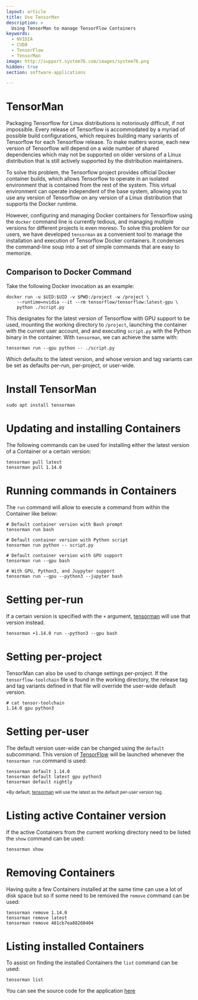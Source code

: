 ```yaml
---
layout: article
title: Use TensorMan
description: >
  Using TensorMan to manage TensorFlow Containers
keywords:
  - NVIDIA
  - CUDA
  - TensorFlow
  - TensorMan
image: http://support.system76.com/images/system76.png
hidden: true
section: software-applications

---
```


# TensorMan

Packaging Tensorflow for Linux distributions is notoriously difficult, if not impossible. Every release of Tensorflow is accommodated by a myriad of possible build configurations, which requires building many variants of Tensorflow for each Tensorflow release. To make matters worse, each new version of Tensorflow will depend on a wide number of shared dependencies which may not be supported on older versions of a Linux distribution that is still actively supported by the distribution maintainers.

To solve this problem, the Tensorflow project provides official Docker container builds, which allows Tensorflow to operate in an isolated environment that is contained from the rest of the system. This virtual environment can operate independent of the base system, allowing you to use any version of Tensorflow on any version of a Linux distribution that supports the Docker runtime.

However, configuring and managing Docker containers for Tensorflow using the `docker` command line is currently tedious, and managing multiple versions for different projects is even moreso. To solve this problem for our users, we have developed `tensorman` as a convenient tool to manage the installation and execution of Tensorflow Docker containers. It condenses the command-line soup into a set of simple commands that are easy to memorize.

## Comparison to Docker Command

Take the following Docker invocation as an example:

```
docker run -u $UID:$UID -v $PWD:/project -w /project \
    --runtime=nvidia --it --rm tensorflow/tensorflow:latest-gpu \
    python ./script.py
```

This designates for the latest version of Tensorflow with GPU support to be used, mounting the working directory to `/project`, launching the container with the current user account, and and executing `script.py` with the Python binary in the container. With `tensorman`, we can achieve the same with:

```
tensorman run --gpu python -- ./script.py
```

Which defaults to the latest version, and whose version and tag variants can be set as defaults per-run, per-project, or user-wide.

# Install TensorMan

```
sudo apt install tensorman
```

# Updating and installing Containers

The following commands can be used for installing either the latest version of a Container or a certain version:

```
tensorman pull latest
tensorman pull 1.14.0
```

# Running commands in Containers

The `run` command will allow to execute a command from within the Container like below:

```
# Default container version with Bash prompt
tensorman run bash

# Default container version with Python script
tensorman run python -- script.py

# Default container version with GPU support
tensorman run --gpu bash

# With GPU, Python3, and Juypyter support
tensorman run --gpu --python3 --jupyter bash
```

# Setting per-run

If a certain version is specified with the `+` argument, <u>tensorman</u> will use that version instead.

```
tensorman +1.14.0 run --python3 --gpu bash
```

# Setting per-project

TensorMan can also be used to change settings per-project. If the `tensorflow-toolchain` file is found in the working directory, the release tag and tag variants defined in that file will override the user-wide default version.

```
# cat tensor-toolchain
1.14.0 gpu python3
```

# Setting per-user

The default version user-wide can be changed using the `default` subcommand. This version of <u>TensorFlow</u> will be launched whenever the `tensorman run` command is used:

```
tensorman default 1.14.0
tensorman default latest gpu python3
tensorman default nightly
```

<small>\*By default, <u>tensorman</u> will use the latest as the default per-user version tag.</small>

# Listing active Container version

If the active Containers from the current working directory need to be listed the `show` command can be used:

```
tensorman show
```

# Removing Containers

Having quite a few Containers installed at the same time can use a lot of disk space but so if some need to be removed the `remove` command can be used:

```
tensorman remove 1.14.0
tensorman remove latest
tensorman remove 481cb7ea88260404
```

# Listing installed Containers

To assist on finding the installed Containers the `list` command can be used:

```
tensorman list
```

You can see the source code for the application [here](https://github.com/pop-os/tensorman)


